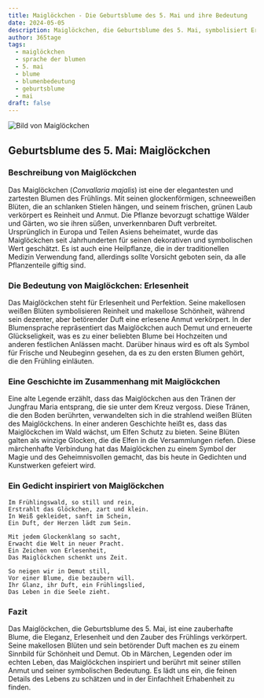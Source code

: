 ```yaml
---
title: Maiglöckchen - Die Geburtsblume des 5. Mai und ihre Bedeutung
date: 2024-05-05
description: Maiglöckchen, die Geburtsblume des 5. Mai, symbolisiert Erlesenheit. Erfahre mehr über ihre Geschichte, Bedeutung und Symbolik in der Sprache der Blumen.
author: 365tage
tags:
  - maiglöckchen
  - sprache der blumen
  - 5. mai
  - blume
  - blumenbedeutung
  - geburtsblume
  - mai
draft: false
---
```


![Bild von Maiglöckchen](https://cdn.pixabay.com/photo/2018/03/21/22/26/nature-3248514_640.jpg#center)


## Geburtsblume des 5. Mai: Maiglöckchen

### Beschreibung von Maiglöckchen

Das Maiglöckchen (_Convallaria majalis_) ist eine der elegantesten und zartesten Blumen des Frühlings. Mit seinen glockenförmigen, schneeweißen Blüten, die an schlanken Stielen hängen, und seinem frischen, grünen Laub verkörpert es Reinheit und Anmut. Die Pflanze bevorzugt schattige Wälder und Gärten, wo sie ihren süßen, unverkennbaren Duft verbreitet. Ursprünglich in Europa und Teilen Asiens beheimatet, wurde das Maiglöckchen seit Jahrhunderten für seinen dekorativen und symbolischen Wert geschätzt. Es ist auch eine Heilpflanze, die in der traditionellen Medizin Verwendung fand, allerdings sollte Vorsicht geboten sein, da alle Pflanzenteile giftig sind.

### Die Bedeutung von Maiglöckchen: Erlesenheit

Das Maiglöckchen steht für Erlesenheit und Perfektion. Seine makellosen weißen Blüten symbolisieren Reinheit und makellose Schönheit, während sein dezenter, aber betörender Duft eine erlesene Anmut verkörpert. In der Blumensprache repräsentiert das Maiglöckchen auch Demut und erneuerte Glückseligkeit, was es zu einer beliebten Blume bei Hochzeiten und anderen festlichen Anlässen macht. Darüber hinaus wird es oft als Symbol für Frische und Neubeginn gesehen, da es zu den ersten Blumen gehört, die den Frühling einläuten.

### Eine Geschichte im Zusammenhang mit Maiglöckchen

Eine alte Legende erzählt, dass das Maiglöckchen aus den Tränen der Jungfrau Maria entsprang, die sie unter dem Kreuz vergoss. Diese Tränen, die den Boden berührten, verwandelten sich in die strahlend weißen Blüten des Maiglöckchens. In einer anderen Geschichte heißt es, dass das Maiglöckchen im Wald wächst, um Elfen Schutz zu bieten. Seine Blüten galten als winzige Glocken, die die Elfen in die Versammlungen riefen. Diese märchenhafte Verbindung hat das Maiglöckchen zu einem Symbol der Magie und des Geheimnisvollen gemacht, das bis heute in Gedichten und Kunstwerken gefeiert wird.

### Ein Gedicht inspiriert von Maiglöckchen

```
Im Frühlingswald, so still und rein,  
Erstrahlt das Glöckchen, zart und klein.  
In Weiß gekleidet, sanft im Schein,  
Ein Duft, der Herzen lädt zum Sein.  

Mit jedem Glockenklang so sacht,  
Erwacht die Welt in neuer Pracht.  
Ein Zeichen von Erlesenheit,  
Das Maiglöckchen schenkt uns Zeit.  

So neigen wir in Demut still,  
Vor einer Blume, die bezaubern will.  
Ihr Glanz, ihr Duft, ein Frühlingslied,  
Das Leben in die Seele zieht.  
```

### Fazit

Das Maiglöckchen, die Geburtsblume des 5. Mai, ist eine zauberhafte Blume, die Eleganz, Erlesenheit und den Zauber des Frühlings verkörpert. Seine makellosen Blüten und sein betörender Duft machen es zu einem Sinnbild für Schönheit und Demut. Ob in Märchen, Legenden oder im echten Leben, das Maiglöckchen inspiriert und berührt mit seiner stillen Anmut und seiner symbolischen Bedeutung. Es lädt uns ein, die feinen Details des Lebens zu schätzen und in der Einfachheit Erhabenheit zu finden.